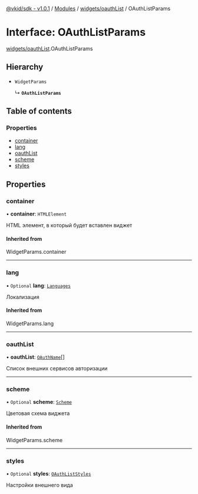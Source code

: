 [@vkid/sdk - v1.0.1](../README.md) / [Modules](../modules.md) / [widgets/oauthList](../modules/widgets_oauthList.md) / OAuthListParams

# Interface: OAuthListParams

[widgets/oauthList](../modules/widgets_oauthList.md).OAuthListParams

## Hierarchy

- `WidgetParams`

  ↳ **`OAuthListParams`**

## Table of contents

### Properties

- [container](widgets_oauthList.OAuthListParams.md#container)
- [lang](widgets_oauthList.OAuthListParams.md#lang)
- [oauthList](widgets_oauthList.OAuthListParams.md#oauthlist)
- [scheme](widgets_oauthList.OAuthListParams.md#scheme)
- [styles](widgets_oauthList.OAuthListParams.md#styles)

## Properties

### container

• **container**: `HTMLElement`

HTML элемент, в который будет вставлен виджет

#### Inherited from

WidgetParams.container

___

### lang

• `Optional` **lang**: [`Languages`](../enums/types.Languages.md)

Локализация

#### Inherited from

WidgetParams.lang

___

### oauthList

• **oauthList**: [`OAuthName`](../enums/widgets_oauthList.OAuthName.md)[]

Список внешних сервисов авторизации

___

### scheme

• `Optional` **scheme**: [`Scheme`](../enums/types.Scheme.md)

Цветовая схема виджета

#### Inherited from

WidgetParams.scheme

___

### styles

• `Optional` **styles**: [`OAuthListStyles`](widgets_oauthList.OAuthListStyles.md)

Настройки внешнего вида
